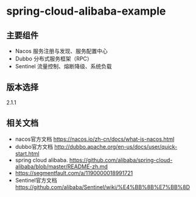 # spring-cloud-alibaba-example

## 主要组件
- Nacos 服务注册与发现、服务配置中心
- Dubbo 分布式服务框架（RPC）
- Sentinel 流量控制、熔断降级、系统负载

## 版本选择
2.1.1

## 相关文档
- nacos官方文档 https://nacos.io/zh-cn/docs/what-is-nacos.html
- dubbo官方文档 http://dubbo.apache.org/en-us/docs/user/quick-start.html
- spring cloud alibaba. https://github.com/alibaba/spring-cloud-alibaba/blob/master/README-zh.md
- https://segmentfault.com/a/1190000018991721
- Sentinel官方文档 https://github.com/alibaba/Sentinel/wiki/%E4%BB%8B%E7%BB%8D

